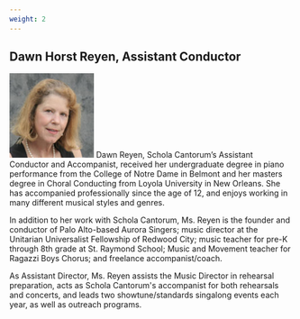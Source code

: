 ```yaml
---
weight: 2
---
```


## Dawn Horst Reyen, Assistant Conductor


<img src="/leadership/asst-conductor/reyen.jpg" class="float-left">
Dawn Reyen, Schola Cantorum’s Assistant Conductor and Accompanist, received her
undergraduate degree in piano performance from the College of Notre Dame in
Belmont and her masters degree in Choral Conducting from Loyola University in
New Orleans. She has accompanied professionally since the age of 12, and enjoys
working in many different musical styles and genres.

In addition to her work with Schola Cantorum, Ms. Reyen is the founder and
conductor of Palo Alto-based Aurora Singers; music director at the Unitarian
Universalist Fellowship of Redwood City; music teacher for pre-K through 8th
grade at St. Raymond School; Music and Movement teacher for Ragazzi Boys Chorus;
and freelance accompanist/coach. 

As Assistant Director, Ms. Reyen assists the Music Director in rehearsal
preparation, acts as Schola Cantorum's accompanist for both rehearsals and
concerts, and leads two showtune/standards singalong events each year, as well
as outreach programs.
